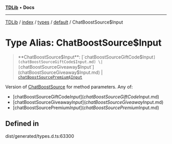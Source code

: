 [**TDLib**](../../../../../../README.md) • **Docs**

***

[TDLib](../../../../../../modules.md) / [index](../../../../../README.md) / [types](../../../README.md) / [default](../README.md) / ChatBoostSource$Input

# Type Alias: ChatBoostSource$Input

> **ChatBoostSource$Input**: [`chatBoostSourceGiftCode$Input`](chatBoostSourceGiftCode$Input.md) \| [`chatBoostSourceGiveaway$Input`](chatBoostSourceGiveaway$Input.md) \| [`chatBoostSourcePremium$Input`](chatBoostSourcePremium$Input.md)

Version of [ChatBoostSource](ChatBoostSource.md) for method parameters.
Any of:
- [chatBoostSourceGiftCode$Input](chatBoostSourceGiftCode$Input.md)
- [chatBoostSourceGiveaway$Input](chatBoostSourceGiveaway$Input.md)
- [chatBoostSourcePremium$Input](chatBoostSourcePremium$Input.md)

## Defined in

dist/generated/types.d.ts:63300
